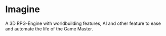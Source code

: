 # Imagine
A 3D RPG-Engine with worldbuilding features, AI and other feature to ease and automate the life of the Game Master.
